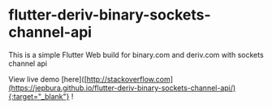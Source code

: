 # flutter-deriv-binary-sockets-channel-api
This is a simple Flutter Web build for binary.com and deriv.com with sockets channel api

View live demo [here]([http://stackoverflow.com](https://jepbura.github.io/flutter-deriv-binary-sockets-channel-api/){:target="_blank"} !
